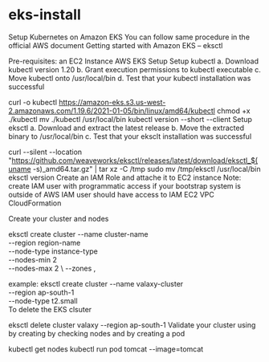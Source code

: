 # eks-install
Setup Kubernetes on Amazon EKS
You can follow same procedure in the official AWS document Getting started with Amazon EKS – eksctl

Pre-requisites:
an EC2 Instance
AWS EKS Setup
Setup kubectl
a. Download kubectl version 1.20
b. Grant execution permissions to kubectl executable
c. Move kubectl onto /usr/local/bin
d. Test that your kubectl installation was successful

curl -o kubectl https://amazon-eks.s3.us-west-2.amazonaws.com/1.19.6/2021-01-05/bin/linux/amd64/kubectl
chmod +x ./kubectl
mv ./kubectl /usr/local/bin 
kubectl version --short --client
Setup eksctl
a. Download and extract the latest release
b. Move the extracted binary to /usr/local/bin
c. Test that your eksclt installation was successful

curl --silent --location "https://github.com/weaveworks/eksctl/releases/latest/download/eksctl_$(uname -s)_amd64.tar.gz" | tar xz -C /tmp
sudo mv /tmp/eksctl /usr/local/bin
eksctl version
Create an IAM Role and attache it to EC2 instance
Note: create IAM user with programmatic access if your bootstrap system is outside of AWS
IAM user should have access to
IAM
EC2
VPC
CloudFormation

Create your cluster and nodes

eksctl create cluster --name cluster-name  \
--region region-name \
--node-type instance-type \
--nodes-min 2 \
--nodes-max 2 \ 
--zones <AZ-1>,<AZ-2>

example:
eksctl create cluster --name valaxy-cluster \
   --region ap-south-1 \
--node-type t2.small \
To delete the EKS clsuter

eksctl delete cluster valaxy --region ap-south-1
Validate your cluster using by creating by checking nodes and by creating a pod

kubectl get nodes
kubectl run pod tomcat --image=tomcat 

